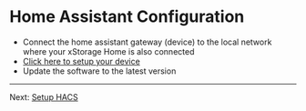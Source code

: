 # Home Assistant Configuration
- Connect the home assistant gateway (device) to the local network where your xStorage Home is also connected
- [Click here to setup your device](http://homeassistant.local:8123)
- Update the software to the latest version

---
Next: [Setup HACS](https://greyfold.github.io/home_assistant_eaton_xstorage_home/setup-hacs)